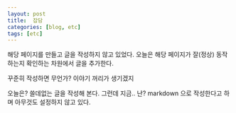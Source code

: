 ```yaml
---
layout: post
title:  잡담 
categories: [blog, etc]
tags: [etc]
---
```


해당 페이지를 만들고 글을 작성하지 않고 있었다. 
오늘은 해당 페이지가 잘(정상) 동작하는지 확인하는 차원에서 글을 추가한다. 

꾸준히 작성하면 무언가? 이야기 꺼리가 생기겠지

오늘은? 쓸데없는 글을 작성해 본다. 
그런데 지금.. 난?  markdown 으로 작성한다고 하며
아무것도 설정하지 않고 있다. 
